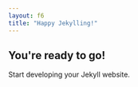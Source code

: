 ```yaml
---
layout: f6
title: "Happy Jekylling!"
---
```


## You're ready to go!

Start developing your Jekyll website.
